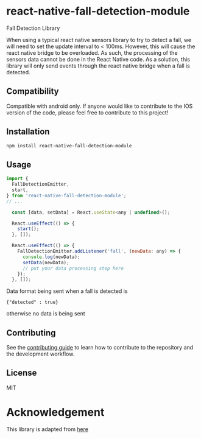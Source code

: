 # react-native-fall-detection-module

Fall Detection Library

When using a typical react native sensors library to try to detect a fall, we will need to set the update interval to < 100ms. However, this will cause the react native bridge to be overloaded. As such, the processing of the sensors data cannot be done in the React Native code.
As a solution, this library will only send events through the react native bridge when a fall is detected.

## Compatibility

Compatible with android only. If anyone would like to contribute to the IOS version of the code, please feel free to contribute to this project!

## Installation

```sh
npm install react-native-fall-detection-module
```

## Usage

```js
import {
  FallDetectionEmitter,
  start,
} from 'react-native-fall-detection-module';
// ...

  const [data, setData] = React.useState<any | undefined>();

  React.useEffect(() => {
    start();
  }, []);

  React.useEffect(() => {
    FallDetectionEmitter.addListener('fall', (newData: any) => {
      console.log(newData);
      setData(newData);
      // put your data processing step here
    });
  }, []);
```

Data format being sent when a fall is detected is 
```
{"detected" : true}
```
otherwise no data is being sent

## Contributing

See the [contributing guide](CONTRIBUTING.md) to learn how to contribute to the repository and the development workflow.

## License

MIT

# Acknowledgement
This library is adapted from [here](https://github.com/altermarkive/experimental-fall-detector-android-app)